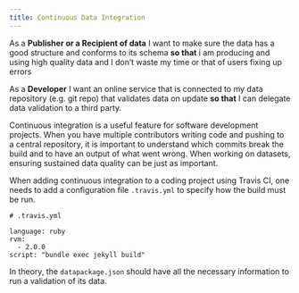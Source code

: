 ```yaml
---
title: Continuous Data Integration
---
```


As a **Publisher or a Recipient of data** I want to make sure the data has
a good structure and conforms to its schema **so that** i am producing and
using high quality data and I don’t waste my time or that of users
fixing up errors

As a **Developer** I want an online service that is connected to my data
repository (e.g. git repo) that validates data on update **so that** I can
delegate data validation to a third party.

Continuous integration is a useful feature for software development
projects.  When you have multiple contributors writing code and
pushing to a central repository, it is important to understand which
commits break the build and to have an output of what went wrong.
When working on datasets, ensuring sustained data quality can be just
as important.

When adding continuous integration to a coding project using Travis
CI, one needs to add a configuration file `.travis.yml` to specify how
the build must be run.

`# .travis.yml`

```
language: ruby
rvm:
  - 2.0.0
script: "bundle exec jekyll build"
```

In theory, the `datapackage.json` should have all the necessary
information to run a validation of its data.

